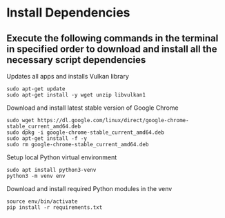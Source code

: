 # Install Dependencies

## Execute the following commands in the terminal in specified order to download and install all the necessary script dependencies

Updates all apps and installs Vulkan library
```
sudo apt-get update
sudo apt-get install -y wget unzip libvulkan1
```
Download and install latest stable version of Google Chrome
```
sudo wget https://dl.google.com/linux/direct/google-chrome-stable_current_amd64.deb
sudo dpkg -i google-chrome-stable_current_amd64.deb
sudo apt-get install -f -y
sudo rm google-chrome-stable_current_amd64.deb
```
Setup local Python virtual environment
```
sudo apt install python3-venv
python3 -m venv env
```
Download and install required Python modules in the venv
```
source env/bin/activate
pip install -r requirements.txt
```
